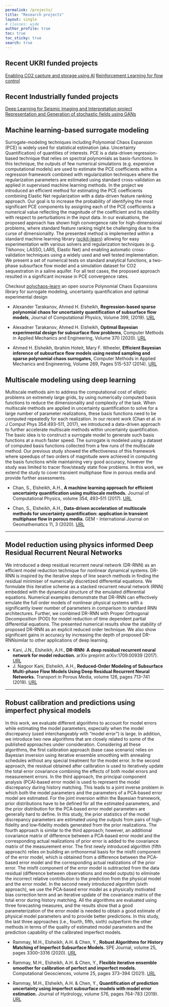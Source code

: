 ```yaml
---
permalink: /projects/
title: "Research projects"
layout: single
# classes: wide
author_profile: true
toc: true
toc_sticky: true
search: true
---
```


## Recent UKRI funded projects
<div class="clickable-boxes">
  <a href="/ecoai_project" class="box">Enabling CO2 capture and storage using AI</a>
  <a href="/rl_project" class="box">Reinforcement Learning for flow control</a>
  <!-- Add more boxes as needed -->
</div>

## Recent Industrially funded projects
<div class="clickable-boxes">
  <a href="/dlsii_project" class="box">Deep Learning for Seismic Imaging and Interpretation project</a>
  <a href="/geogan_project" class="box">Representation and Generation of stochastic fields using GANs</a>
  <!-- Add more boxes as needed -->
</div>

## Machine learning-based surrogate modeling

Surrogate-modeling techniques including Polynomial Chaos Expansion (PCE) is widely used for statistical estimation (aka. Uncertainty Quantification) of quantities of interests. PCE is a data-driven regression-based technique that relies on spectral polynomials as basis-functions. In this technique, the outputs of few numerical simulations (e.g. expensive computational models) are used to estimate the PCE coefficients within a regression framework combined with regularization techniques where the regularization parameters are estimated using standard cross-validation as applied in supervised machine learning methods. In the project we introduced an efficient method for estimating the PCE coefficients combining Elastic Net regularization with a data-driven feature ranking approach. Our goal is to increase the probability of identifying the most significant PCE components by assigning each of the PCE coefficients a numerical value reflecting the magnitude of the coefficient and its stability with respect to perturbations in the input data. In our evaluations, the proposed approach has shown high convergence rate for high-dimensional problems, where standard feature ranking might be challenging due to the curse of dimensionality. The presented method is implemented within a standard machine learning library ([scikit-learn](https://scikit-learn.org/stable/index.html)) allowing for easy experimentation with various solvers and regularization techniques (e.g. Tikhonov, LASSO, LARS, Elastic Net) and enabling automatic cross-validation techniques using a widely used and well tested implementation. We present a set of numerical tests on standard analytical functions, a two-phase subsurface flow model and a simulation dataset for CO2 sequestration in a saline aquifer. For all test cases, the proposed approach resulted in a significant increase in PCE convergence rates.

<!-- **Checkout [polychaos-learn](https://github.com/ahmed-h-elsheikh/polychaos-learn), an open source Polynomial Chaos Expansions library**
{: .notice--danger}

 -->
<div class="my-color-box">

Checkout <a href="https://github.com/ahmed-h-elsheikh/polychaos-learn">polychaos-learn</a> an open source Polynomial Chaos Expansions library for surrogate modeling, uncertainty quantification and optimal experimental design

</div>


- Alexander Tarakanov, Ahmed H. Elsheikh, **Regression-based sparse polynomial chaos for uncertainty quantification of subsurface flow models**, Journal of Computational Physics, Volume 399, (2019). [URL](https://doi.org/10.1016/j.jcp.2019.108909)

- Alexadner Tarakanov, Ahmed H. Elsheikh, **Optimal Bayesian experimental design for subsurface flow problems**,
Computer Methods in Applied Mechanics and Engineering, Volume 370 (2020). [URL](https://doi.org/10.1016/j.cma.2020.113208)

- Ahmed H. Elsheikh, Ibrahim Hoteit, Mary F. Wheeler, **Efficient Bayesian inference of subsurface flow models using nested sampling and sparse polynomial chaos surrogates,** Computer Methods in Applied Mechanics and Engineering,
Volume 269, Pages 515-537 (2014). [URL](https://doi.org/10.1016/j.cma.2013.11.001)

## Multiscale modeling using deep learning

Multiscale methods aim to address the computational cost of elliptic problems on extremely large grids, by using numerically computed basis functions to reduce the dimensionality and complexity of the task. When multiscale methods are applied in uncertainty quantification to solve for a large number of parameter realizations, these basis functions need to be computed repeatedly for each realization. In our recent work (Chan et al. in J Comput Phys 354:493–511, 2017), we introduced a data-driven approach to further accelerate multiscale methods within uncertainty quantification. The basic idea is to construct a surrogate model to generate such basis functions at a much faster speed. The surrogate is modeled using a dataset of computed basis functions collected from a few runs of the multiscale method. Our previous study showed the effectiveness of this framework where speedups of two orders of magnitude were achieved in computing the basis functions while maintaining very good accuracy, however the study was limited to tracer flow/steady state flow problems. In this work, we extend the study to cover transient multiphase flow in porous media and provide further assessments.

- Chan, S., Elsheikh, A.H., **A machine learning approach for efficient uncertainty quantification using multiscale methods.** Journal of Computational Physics, volume 354, 493–511 (2017). [URL](https://doi.org/10.1016/j.jcp.2017.10.034)

- Chan, S., Elsheikh, A.H., **Data-driven acceleration of multiscale methods for uncertainty quantification: application in transient multiphase flow in porous media.** GEM - International Journal on Geomathematics 11, 3 (2020). [URL](https://doi.org/10.1007/s13137-019-0139-1)


---
## Model reduction using physics informed Deep Residual Recurrent Neural Networks
We introduced a deep residual recurrent neural network (DR-RNN) as an efficient model reduction technique for nonlinear dynamical systems. DR-RNN is inspired by the iterative steps of line search methods in finding the residual minimiser of numerically discretized differential equations. We formulate this iterative scheme as a stacked recurrent neural network (RNN) embedded with the dynamical structure of the emulated differential equations. Numerical examples demonstrate that DR-RNN can effectively emulate the full order models of nonlinear physical systems with a significantly lower number of parameters in comparison to standard RNN architectures. Further, we combined DR-RNN with Proper Orthogonal Decomposition (POD) for model reduction of time dependent partial differential equations. The presented numerical results show the stability of proposed DR-RNN as an explicit reduced order technique. We also show significant gains in accuracy by increasing the depth of proposed DR-RNNsimilar to other applications of deep learning.

- Kani, J.N., Elsheikh, A.H., **DR-RNN: A deep residual recurrent neural network for model reduction.**
arXiv preprint arXiv:1709.00939 (2017). [URL](https://arxiv.org/abs/1709.00939)
- J. Nagoor Kani, Elsheikh, A.H., **Reduced-Order Modeling of Subsurface Multi-phase Flow Models Using Deep Residual Recurrent Neural Networks.** Transport in Porous Media, volume 126, pages 713–741 (2019). [URL](https://doi.org/10.1007/s11242-018-1170-7)

---
## Robust calibration and predictions using imperfect physical models

In this work, we evaluate different algorithms to account for model errors while estimating the model parameters, especially when the model discrepancy (used interchangeably with “model error”) is large. In addition, we introduce two new algorithms that are closely related to some of the published approaches under consideration. Considering all these algorithms, the first calibration approach (base case scenario) relies on Bayesian inversion using iterative ensemble smoothing with annealing schedules without any special treatment for the model error. In the second approach, the residual obtained after calibration is used to iteratively update the total error covariance combining the effects of both model errors and measurement errors. In the third approach, the principal component analysis (PCA)‐based error model is used to represent the model discrepancy during history matching. This leads to a joint inverse problem in which both the model parameters and the parameters of a PCA‐based error model are estimated. For the joint inversion within the Bayesian framework, prior distributions have to be defined for all the estimated parameters, and the prior distribution for the PCA‐based error model parameters are generally hard to define. In this study, the prior statistics of the model discrepancy parameters are estimated using the outputs from pairs of high‐fidelity and low‐fidelity models generated from the prior realizations. The fourth approach is similar to the third approach; however, an additional covariance matrix of difference between a PCA‐based error model and the corresponding actual realizations of prior error is added to the covariance matrix of the measurement error.
The first newly introduced algorithm (fifth approach) relies on building an orthonormal basis for the misfit component of the error model, which is obtained from a difference between the PCA‐based error model and the corresponding actual realizations of the prior error. The misfit component of the error model is subtracted from the data residual (difference between observations and model outputs) to eliminate the incorrect relative contribution to the prediction from the physical model and the error model. In the second newly introduced algorithm (sixth approach), we use the PCA‐based error model as a physically motivated bias correction term and an iterative update of the covariance matrix of the total error during history matching. All the algorithms are evaluated using three forecasting measures, and the results show that a good parameterization of the error model is needed to obtain a good estimate of physical model parameters and to provide better predictions. In this study, the last three approaches (i.e., fourth, fifth, sixth) outperform the other methods in terms of the quality of estimated model parameters and the prediction capability of the calibrated imperfect models.

- Rammay, M.H., Elsheikh, A.H. & Chen, Y., **Robust Algorithms for History Matching of Imperfect Subsurface Models.** SPE Journal, volume 25, pages 3300–3316 (2020). [URL](https://doi.org/10.2118/193838-PA)

- Rammay, M.H., Elsheikh, A.H. & Chen, Y., **Flexible iterative ensemble smoother for calibration of perfect and imperfect models.** Computational Geosciences, volume 25, pages 373–394 (2021). [URL](https://doi.org/10.1007/s10596-020-10008-z)

- Rammay, M.H., Elsheikh, A.H. & Chen, Y., **Quantification of prediction uncertainty using imperfect subsurface models with model error estimation.** Journal of Hydrology, volume 576, pages 764-783 (2019). [URL](https://doi.org/10.1016/j.jhydrol.2019.02.056)


<!-- ## test code embedding

```python
def foo():
    if not bar:
        return True
```
### Figures in the text:

{% include figure image_path="/assets/images/unsplash-image-1.jpg" alt="this is a placeholder image" caption="This is a figure caption." %} -->

